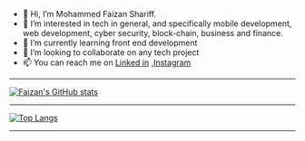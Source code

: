 - 👋 Hi, I’m Mohammed Faizan Shariff.
- 👀 I’m interested in tech in general, and specifically mobile development, web development, cyber security, block-chain, business and finance.
- 🌱 I’m currently learning front end development
- 💞️ I’m looking to collaborate on any tech project
- 📫 You can reach me on [Linked in](https://www.linkedin.com/in/mrfaizanshariff/) ,[Instagram](https://www.instagram.com/mohammedfaizanshariff/)

---

[![Faizan's GitHub stats](https://github-readme-stats.vercel.app/api?username=mrfaizanshariff&show_icons=true&theme=radical)
](https://github.com/anuraghazra/github-readme-stats)

---
[![Top Langs](https://github-readme-stats.vercel.app/api/top-langs/?username=mrfaizanshariff)](https://github.com/anuraghazra/github-readme-stats)

---


<!---
mrfaizanshariff/mrfaizanshariff is a ✨ special ✨ repository because its `README.md` (this file) appears on your GitHub profile.
You can click the Preview link to take a look at your changes.

--->
